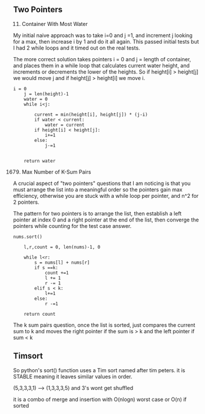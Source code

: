 ## Two Pointers

11. Container With Most Water

My initial naive approach was to take i=0 and j =1, and increment j looking for a max, then increase i by 1 and do it all again. This passed initial tests but I had 2 while loops and it timed out on the real tests.

The more correct solution takes pointers i = 0 and j = length of container, and places them in a while loop that calculates current water height, and increments or decrements the lower of the heights. So if height[i] > height[j] we would move j and if height[j] > height[i] we move i.

    i = 0
        j = len(height)-1
        water = 0
        while i<j:

            current = min(height[i], height[j]) * (j-i)
            if water < current:
                water = current
            if height[i] < height[j]:
                i+=1
            else:
                j-=1


        return water

1679. Max Number of K-Sum Pairs

A crucial aspect of "two pointers" questions that I am noticing is that you must arrange the list into a meaningful order so the pointers gain max efficiency, otherwise you are stuck with a while loop per pointer, and n^2 for 2 pointers.

The pattern for two pointers is to arrange the list, then establish a left pointer at index 0 and a right pointer at the end of the list, then converge the pointers while counting for the test case answer.

    nums.sort()

        l,r,count = 0, len(nums)-1, 0

        while l<r:
            s = nums[l] + nums[r]
            if s ==k:
                count +=1
                l += 1
                r -= 1
            elif s < k:
                l+=1
            else:
                r -=1

        return count

The k sum pairs question, once the list is sorted, just compares the current sum to k and moves the right pointer if the sum is > k and the left pointer if sum < k

## Timsort

So python's sort() function uses a Tim sort named after tim peters. it is STABLE meaning it leaves similar values in order.

(5,3,3,3,1) --> (1,3,3,3,5) and 3's wont get shuffled

it is a combo of merge and insertion with O(nlogn) worst case or O(n) if sorted
